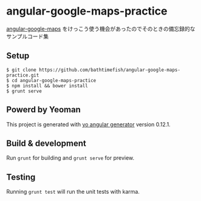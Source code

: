 # angular-google-maps-practice

[angular-google-maps](http://angular-ui.github.io/angular-google-maps/) をけっこう使う機会があったのでそのときの備忘録的なサンプルコード集

## Setup

```
$ git clone https://github.com/bathtimefish/angular-google-maps-practice.git
$ cd angular-google-maps-practice
$ npm install && bower install
$ grunt serve
```

## Powerd by Yeoman

This project is generated with [yo angular generator](https://github.com/yeoman/generator-angular)
version 0.12.1.

## Build & development

Run `grunt` for building and `grunt serve` for preview.

## Testing

Running `grunt test` will run the unit tests with karma.
